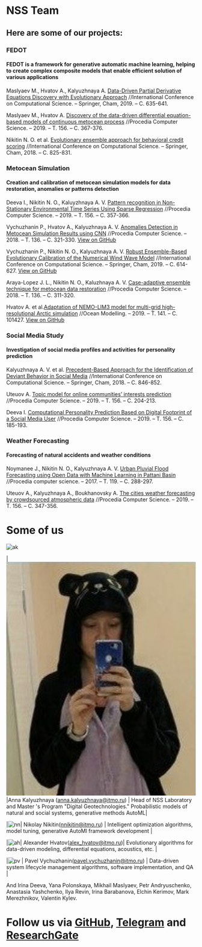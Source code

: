 # NSS Team

## Here are some of our projects:

### FEDOT
#### FEDOT is a framework for generative automatic machine learning, helping to create complex composite models that enable efficient solution of various applications
Maslyaev M., Hvatov A., Kalyuzhnaya A. [Data-Driven Partial Derivative Equations Discovery with Evolutionary Approach](https://www.researchgate.net/publication/333664933_Data-Driven_Partial_Derivative_Equations_Discovery_with_Evolutionary_Approach) //International Conference on Computational Science. – Springer, Cham, 2019. – С. 635-641.

Maslyaev M., Hvatov A. [Discovery of the data-driven differential equation-based models of continuous metocean process](https://www.sciencedirect.com/science/article/pii/S1877050919311329) //Procedia Computer Science. – 2019. – Т. 156. – С. 367-376.

Nikitin N. O. et al. [Evolutionary ensemble approach for behavioral credit scoring](https://www.researchgate.net/publication/325714407_Evolutionary_Ensemble_Approach_for_Behavioral_Credit_Scoring?_sg=mdIOU8V3dznIXWbudhKw29tyU8xmkYlpDKr0wO8RlfLyaYhwZBMGQBQwBZVbfxakx73iZwVKLR0e46o3XgAPR2Wmdbg) //International Conference on Computational Science. – Springer, Cham, 2018. – С. 825-831.
### Metocean Simulation
#### Creation and calibration of metocean simulation models for data restoration, anomalies or patterns detection

Deeva I., Nikitin N. O., Kaluyzhnaya A. V. [Pattern recognition in Non-Stationary Environmental Time Series Using Sparse Regression](https://www.researchgate.net/publication/336081847_Pattern_Recognition_in_Non-Stationary_Environmental_Time_Series_Using_Sparse_Regression)
//Procedia Computer Science. – 2019. – Т. 156. – С. 357-366.

Vychuzhanin P., Hvatov A., Kalyuzhnaya A. V. [Anomalies Detection in Metocean Simulation Results using CNN](https://www.researchgate.net/publication/327900515_Anomalies_Detection_in_Metocean_Simulation_Results_Using_Convolutional_Neural_Networks) //Procedia Computer Science. – 2018. – Т. 136. – С. 321-330. [View on GitHub](https://github.com/ITMO-NSS-team/AnomaliesDetector)

Vychuzhanin P., Nikitin N. O., Kalyuzhnaya A. V. [Robust Ensemble-Based Evolutionary Calibration of the Numerical Wind Wave Model](https://www.researchgate.net/publication/333665595_Robust_Ensemble-Based_Evolutionary_Calibration_of_the_Numerical_Wind_Wave_Model)
 //International Conference on Computational Science. – Springer, Cham, 2019. – С. 614-627. [View on GitHub](https://github.com/ITMO-NSS-team/SwanEvolution)
 
Araya-Lopez J. L., Nikitin N. O., Kaluzhnaya A. V. [Case-adaptive ensemble technique for metocean data restoration](https://www.researchgate.net/publication/327901758_Case-adaptive_ensemble_technique_for_met-ocean_data_restoration) //Procedia Computer Science. – 2018. – Т. 136. – С. 311-320.

Hvatov A. et al.[Adaptation of NEMO-LIM3 model for multi-grid high-resolutional Arctic simulation](https://www.researchgate.net/publication/335092481_Adaptation_of_NEMO-LIM3_model_for_multigrid_high_resolution_Arctic_simulation)
//Ocean Modelling. – 2019. – Т. 141. – С. 101427. [View on GitHub](https://github.com/ITMO-NSS-team/nemo-multigrid-adaptation)


### Social Media Study

#### Investigation of social media profiles and activities for personality prediction 

Kalyuzhnaya A. V. et al. [Precedent-Based Approach for the Identification of Deviant Behavior in Social Media](https://www.researchgate.net/publication/325715988_Precedent-Based_Approach_for_the_Identification_of_Deviant_Behavior_in_Social_Media) //International Conference on Computational Science. – Springer, Cham, 2018. – С. 846-852.

Uteuov A. [Topic model for online communities’ interests prediction](https://www.researchgate.net/publication/336081707_Topic_model_for_online_communities%27_interests_prediction)
 //Procedia Computer Science. – 2019. – Т. 156. – С. 204-213.
 
Deeva I. [Computational Personality Prediction Based on Digital Footprint of a Social Media User](https://www.researchgate.net/publication/335527567_Computational_Personality_Prediction_Based_on_Digital_Footprint_of_A_Social_Media_User) //Procedia Computer Science. – 2019. – Т. 156. – С. 185-193.

### Weather Forecasting

#### Forecasting of natural accidents and weather conditions 

Noymanee J., Nikitin N. O., Kalyuzhnaya A. V. [Urban Pluvial Flood Forecasting using Open Data with Machine Learning in Pattani Basin](https://www.researchgate.net/publication/321459341_Urban_Pluvial_Flood_Forecasting_using_Open_Data_with_Machine_Learning_Techniques_in_Pattani_Basin) //Procedia computer science. – 2017. – Т. 119. – С. 288-297.

Uteuov A., Kalyuzhnaya A., Boukhanovsky A. [The cities weather forecasting by crowdsourced atmospheric data](https://www.researchgate.net/publication/336079909_The_cities_weather_forecasting_by_crowdsourced_atmospheric_data)
 //Procedia Computer Science. – 2019. – Т. 156. – С. 347-356.
 
# Some of us
 ![ak](/github-pages-with-jekyll/ak.jpg) <!--{width=23px}--> 
 
 |<img src="ak.jpg" alt="drawing" width="600"/>|Anna Kalyuzhnaya (anna.kalyuzhnaya@itmo.ru) | Head of NSS Laboratory and Master 's Program "Digital Geotechnologies." Probabilistic models of natural and social systems, generative methods AutoML|

|![nn](/github-pages-with-jekyll/nn.jpg)| Nikolay Nikitin(nnikitin@itmo.ru)  | Intelligent optimization algorithms, model tuning, generative AutoMl framework development |

|![ah](/github-pages-with-jekyll/ah.jpg)| Alexander Hvatov(alex_hvatov@itmo.ru)| Evolutionary algorithms for data-driven modeling, differential equations, acoustics, etc.  |

|![pv](/github-pages-with-jekyll/pv.jpg)   | Pavel Vychuzhanin(pavel.vychuzhanin@itmo.ru)       | Data-driven system lifecycle management algorithms, software implementation, and QA   </head> |


And Irina Deeva, Yana Polonskaya, Mikhail Maslyaev, Petr Andryuschenko, Anastasia Yashchenko, Ilya Revin, Irina Barabanova, Elchin Kerimov, Mark Merezhnikov, Valentin Kylev.
# Follow us via [GitHub](https://github.com/ITMO-NSS-team), [Telegram](https://t.me/NSS_group) and [ResearchGate](https://www.researchgate.net/lab/Natural-Systems-Simulation-Team-Anna-Kalyuzhnaya) 
